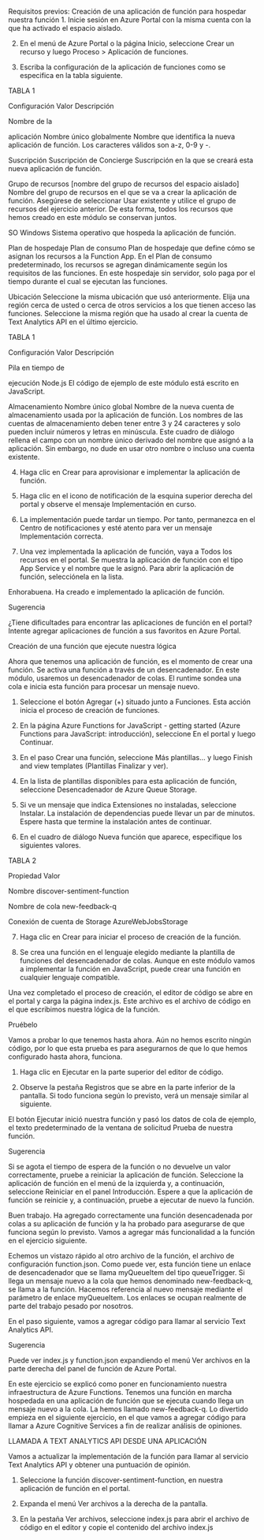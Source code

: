 Requisitos previos:
Creación de una aplicación de función para hospedar nuestra función 1. Inicie sesión en Azure Portal con la misma cuenta con la que ha activado el espacio aislado.

2. En el menú de Azure Portal o la página Inicio, seleccione Crear un recurso y luego Proceso > Aplicación de funciones.

3. Escriba la configuración de la aplicación de funciones como se especifica en la tabla siguiente.

TABLA 1

Configuración Valor Descripción

Nombre de la

aplicación Nombre único globalmente Nombre que identifica la nueva aplicación de función. Los caracteres válidos son a-z, 0-9 y -.

Suscripción Suscripción de Concierge Suscripción en la que se creará esta nueva aplicación de función.

Grupo de recursos [nombre del grupo de recursos del espacio aislado] Nombre del grupo de recursos en el que se va a crear la aplicación de función. Asegúrese de seleccionar Usar existente y utilice el grupo de recursos del ejercicio anterior. De esta forma, todos los recursos que hemos creado en este módulo se conservan juntos.

SO Windows Sistema operativo que hospeda la aplicación de función.

Plan de hospedaje Plan de consumo Plan de hospedaje que define cómo se asignan los recursos a la Function App. En el Plan de consumo predeterminado, los recursos se agregan dinámicamente según los requisitos de las funciones. En este hospedaje sin servidor, solo paga por el tiempo durante el cual se ejecutan las funciones.

Ubicación Seleccione la misma ubicación que usó anteriormente. Elija una región cerca de usted o cerca de otros servicios a los que tienen acceso las funciones. Seleccione la misma región que ha usado al crear la cuenta de Text Analytics API en el último ejercicio.

TABLA 1

Configuración Valor Descripción

Pila en tiempo de

ejecución Node.js El código de ejemplo de este módulo está escrito en JavaScript.

Almacenamiento Nombre único global Nombre de la nueva cuenta de almacenamiento usada por la aplicación de función. Los nombres de las cuentas de almacenamiento deben tener entre 3 y 24 caracteres y solo pueden incluir números y letras en minúscula. Este cuadro de diálogo rellena el campo con un nombre único derivado del nombre que asignó a la aplicación. Sin embargo, no dude en usar otro nombre o incluso una cuenta existente.

4. Haga clic en Crear para aprovisionar e implementar la aplicación de función.

5. Haga clic en el icono de notificación de la esquina superior derecha del portal y observe el mensaje Implementación en curso.

6. La implementación puede tardar un tiempo. Por tanto, permanezca en el Centro de notificaciones y esté atento para ver un mensaje Implementación correcta.

7. Una vez implementada la aplicación de función, vaya a Todos los recursos en el portal. Se muestra la aplicación de función con el tipo App Service y el nombre que le asignó. Para abrir la aplicación de función, selecciónela en la lista.

Enhorabuena. Ha creado e implementado la aplicación de función.

Sugerencia

¿Tiene dificultades para encontrar las aplicaciones de función en el portal? Intente agregar aplicaciones de función a sus favoritos en Azure Portal.

Creación de una función que ejecute nuestra lógica

Ahora que tenemos una aplicación de función, es el momento de crear una función. Se activa una función a través de un desencadenador. En este módulo, usaremos un desencadenador de colas. El runtime sondea una cola e inicia esta función para procesar un mensaje nuevo.

1. Seleccione el botón Agregar (+) situado junto a Funciones. Esta acción inicia el proceso de creación de funciones.

2. En la página Azure Functions for JavaScript - getting started (Azure Functions para JavaScript: introducción), seleccione En el portal y luego Continuar.

3. En el paso Crear una función, seleccione Más plantillas... y luego Finish and view templates (Plantillas Finalizar y ver).

4. En la lista de plantillas disponibles para esta aplicación de función, seleccione Desencadenador de Azure Queue Storage.

5. Si ve un mensaje que indica Extensiones no instaladas, seleccione Instalar. La instalación de dependencias puede llevar un par de minutos. Espere hasta que termine la instalación antes de continuar.

6. En el cuadro de diálogo Nueva función que aparece, especifique los siguientes valores.

TABLA 2

Propiedad Valor

Nombre discover-sentiment-function

Nombre de cola new-feedback-q

Conexión de cuenta de Storage AzureWebJobsStorage

7. Haga clic en Crear para iniciar el proceso de creación de la función.

8. Se crea una función en el lenguaje elegido mediante la plantilla de funciones del desencadenador de colas. Aunque en este módulo vamos a implementar la función en JavaScript, puede crear una función en cualquier lenguaje compatible.

Una vez completado el proceso de creación, el editor de código se abre en el portal y carga la página index.js. Este archivo es el archivo de código en el que escribimos nuestra lógica de la función.

Pruébelo

Vamos a probar lo que tenemos hasta ahora. Aún no hemos escrito ningún código, por lo que esta prueba es para asegurarnos de que lo que hemos configurado hasta ahora, funciona.

1. Haga clic en Ejecutar en la parte superior del editor de código.

2. Observe la pestaña Registros que se abre en la parte inferior de la pantalla. Si todo funciona según lo previsto, verá un mensaje similar al siguiente.

El botón Ejecutar inició nuestra función y pasó los datos de cola de ejemplo, el texto predeterminado de la ventana de solicitud Prueba de nuestra función.

Sugerencia

Si se agota el tiempo de espera de la función o no devuelve un valor correctamente, pruebe a reiniciar la aplicación de función. Seleccione la aplicación de función en el menú de la izquierda y, a continuación, seleccione Reiniciar en el panel Introducción. Espere a que la aplicación de función se reinicie y, a continuación, pruebe a ejecutar de nuevo la función.

Buen trabajo. Ha agregado correctamente una función desencadenada por colas a su aplicación de función y la ha probado para asegurarse de que funciona según lo previsto. Vamos a agregar más funcionalidad a la función en el ejercicio siguiente.

Echemos un vistazo rápido al otro archivo de la función, el archivo de configuración function.json.
Como puede ver, esta función tiene un enlace de desencadenador que se llama myQueueItem del tipo queueTrigger. Si llega un mensaje nuevo a la cola que hemos denominado new-feedback-q, se llama a la función. Hacemos referencia al nuevo mensaje mediante el parámetro de enlace myQueueItem. Los enlaces se ocupan realmente de parte del trabajo pesado por nosotros.

En el paso siguiente, vamos a agregar código para llamar al servicio Text Analytics API.

Sugerencia

Puede ver index.js y function.json expandiendo el menú Ver archivos en la parte derecha del panel de función de Azure Portal.

En este ejercicio se explicó como poner en funcionamiento nuestra infraestructura de Azure Functions. Tenemos una función en marcha hospedada en una aplicación de función que se ejecuta cuando llega un mensaje nuevo a la cola. La hemos llamado new-feedback-q. Lo divertido empieza en el siguiente ejercicio, en el que vamos a agregar código para llamar a Azure Cognitive Services a fin de realizar análisis de opiniones.

LLAMADA A TEXT ANALYTICS API DESDE UNA APLICACIÓN

Vamos a actualizar la implementación de la función para llamar al servicio Text Analytics API y obtener una puntuación de opinión.

1. Seleccione la función discover-sentiment-function, en nuestra aplicación de función en el portal.

2. Expanda el menú Ver archivos a la derecha de la pantalla.

3. En la pestaña Ver archivos, seleccione index.js para abrir el archivo de código en el editor y copie el contenido del archivo index.js


